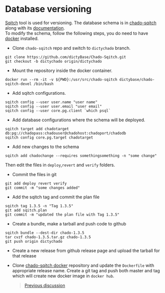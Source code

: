 # Database versioning
[Sqitch](https://metacpan.org/release/App-Sqitcha) tool is used for versioning.
The database schema is in
[chado-sqitch](https://github.com/dictyBase/Chado-Sqitch/tree/dictychado) along
with its [documentation](http://dictybase.github.io/Chado-Sqitch/).  
To modify the schema, follow the following steps, you do need to have [docker](https://docker.io) installed.

+ Clone `chado-sqitch` repo and switch to `dictychado` branch.  
```
git clone https://github.com/dictyBase/Chado-Sqitch.git
git checkout -b dictychado origin/dictychado
```
+ Mount the repository inside the docker container.  
```
docker run --rm -it -v ${PWD}:/usr/src/chado-sqitch dictybase/chado-sqitch-devel /bin/bash

```
+ Add sqitch configurations.  
```
sqitch config --user user.name "user name"
sqitch config --user user.email "user email"
sqitch config --user core.pg.client `which psql`
```
+ Add database configurations where the schema will be deployed.  
```
sqitch target add chadotarget db:pg://chadopass:chadouser@chadohost:chadoport/chadodb
sqitch config core.pg.target chadotarget
```
+ Add new changes to the schema
```
sqitch add chadochange --requires somethingsomething -n "some change"
```
Then edit the files in `deploy`,`revert` and `verify` folders.

+ Commit the files in git
```
git add deploy revert verify
git commit -m "some changes added"
```
+ Add the sqitch tag and commit the plan file
```
sqitch tag 1.3.5 -n "Tag 1.3.5"
git add sqitch.plan
git commit -m "updated the plan file with Tag 1.3.5"
```
+ Create a bundle, make a tarball and push code to github
```
sqitch bundle --dest-dir chado-1.3.5
tar cvzf chado-1.3.5.tar.gz chado-1.3.5
git push origin dictychado
```
+ Create a new release from github release page and upload the tarball for that release  
+ Clone [chado-sqitch docker](https://github.com/dictybase-docker/chado-sqitch)
  repository and update the `Dockerfile` with appropriate release name. Create
  a git tag and push both master and tag which will create new docker image in
  `docker hub`.

  > [Previous discussion](DB-versioning/README.md)
